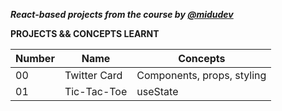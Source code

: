 **_React-based projects from the course by [@midudev](https://cursoreact.dev/)_**

**PROJECTS && CONCEPTS LEARNT**

| Number  | Name | Concepts|
| --- | --- | --- |
| 00  | Twitter Card | Components, props, styling |
| 01  | Tic-Tac-Toe | useState |


